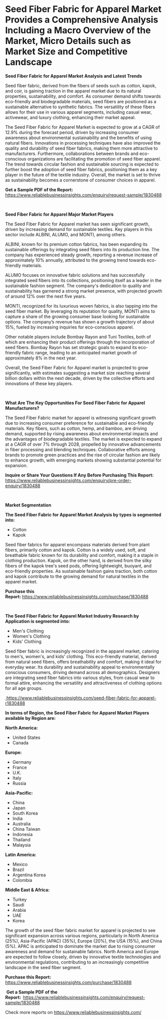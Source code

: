 <p><h1>Seed Fiber Fabric for Apparel Market Provides a Comprehensive Analysis Including a Macro Overview of the Market, Micro Details such as Market Size and Competitive Landscape</h1></p><p><strong>Seed Fiber Fabric for Apparel Market Analysis and Latest Trends</strong></p>
<p><p>Seed fiber fabric, derived from the fibers of seeds such as cotton, kapok, and coir, is gaining traction in the apparel market due to its natural properties, sustainability, and comfort. As consumer demand shifts towards eco-friendly and biodegradable materials, seed fibers are positioned as a sustainable alternative to synthetic fabrics. The versatility of these fibers allows for their use in various apparel segments, including casual wear, activewear, and luxury clothing, enhancing their market appeal.</p><p>The Seed Fiber Fabric for Apparel Market is expected to grow at a CAGR of 12.9% during the forecast period, driven by increasing consumer awareness about environmental sustainability and the benefits of using natural fibers. Innovations in processing techniques have also improved the quality and durability of seed fiber fabrics, making them more attractive to manufacturers. Furthermore, collaborations between brands and eco-conscious organizations are facilitating the promotion of seed fiber apparel. The trend towards circular fashion and sustainable sourcing is expected to further boost the adoption of seed fiber fabrics, positioning them as a key player in the future of the textile industry. Overall, the market is set to thrive as sustainability becomes a cornerstone of consumer choices in apparel.</p></p>
<p><strong>Get a Sample PDF of the Report:&nbsp;</strong> <a href="https://www.reliablebusinessinsights.com/enquiry/request-sample/1830488?utm_campaign=2125&utm_medium=2&utm_source=Github&utm_content=ia&utm_term=03022025&utm_id=seed-fiber-fabric-for-apparel">https://www.reliablebusinessinsights.com/enquiry/request-sample/1830488</a></p>
<p>&nbsp;</p>
<p><strong>Seed Fiber Fabric for Apparel Major Market Players</strong></p>
<p><p>The Seed Fiber Fabric for Apparel market has seen significant growth, driven by increasing demand for sustainable textiles. Key players in this sector include ALBINI, ALUMO, and MONTI, among others. </p><p>ALBINI, known for its premium cotton fabrics, has been expanding its sustainable offerings by integrating seed fibers into its production line. The company has experienced steady growth, reporting a revenue increase of approximately 10% annually, attributed to the growing trend towards eco-friendly materials. </p><p>ALUMO focuses on innovative fabric solutions and has successfully integrated seed fibers into its collections, positioning itself as a leader in the sustainable fashion segment. The company's dedication to quality and sustainability has garnered a strong market presence, with projected growth of around 12% over the next five years.</p><p>MONTI, recognized for its luxurious woven fabrics, is also tapping into the seed fiber market. By leveraging its reputation for quality, MONTI aims to capture a share of the growing consumer base looking for sustainable options. The company’s revenue has shown a growth trajectory of about 15%, fueled by increasing inquiries for eco-conscious apparel.</p><p>Other notable players include Bombay Rayon and Tuni Textiles, both of which are enhancing their product offerings through the incorporation of seed fibers. Bombay Rayon has set strategic goals to expand its eco-friendly fabric range, leading to an anticipated market growth of approximately 8% in the next year.</p><p>Overall, the Seed Fiber Fabric for Apparel market is projected to grow significantly, with estimates suggesting a market size reaching several billion dollars within the next decade, driven by the collective efforts and innovations of these key players.</p></p>
<p>&nbsp;</p>
<p><strong>What Are The Key Opportunities For Seed Fiber Fabric for Apparel Manufacturers?</strong></p>
<p><p>The Seed Fiber Fabric market for apparel is witnessing significant growth due to increasing consumer preference for sustainable and eco-friendly materials. Key fibers, such as cotton, hemp, and bamboo, are driving demand, supported by rising awareness about environmental impacts and the advantages of biodegradable textiles. The market is expected to expand at a CAGR of over 7% through 2028, propelled by innovative advancements in fiber processing and blending techniques. Collaborative efforts among brands to promote green practices and the rise of circular fashion are likely to enhance growth, with emerging markets showing substantial potential for expansion.</p></p>
<p><strong>Inquire or Share Your Questions If Any Before Purchasing This Report:</strong> <a href="https://www.reliablebusinessinsights.com/enquiry/pre-order-enquiry/1830488?utm_campaign=2125&utm_medium=2&utm_source=Github&utm_content=ia&utm_term=03022025&utm_id=seed-fiber-fabric-for-apparel">https://www.reliablebusinessinsights.com/enquiry/pre-order-enquiry/1830488</a></p>
<p>&nbsp;</p>
<p><strong>Market Segmentation</strong></p>
<p><strong>The Seed Fiber Fabric for Apparel Market Analysis by types is segmented into:</strong></p>
<p><ul><li>Cotton</li><li>Kapok</li></ul></p>
<p><p>Seed fiber fabrics for apparel encompass materials derived from plant fibers, primarily cotton and kapok. Cotton is a widely used, soft, and breathable fabric known for its durability and comfort, making it a staple in clothing production. Kapok, on the other hand, is derived from the silky fibers of the kapok tree's seed pods, offering lightweight, buoyant, and eco-friendly properties. As sustainable fashion gains traction, both cotton and kapok contribute to the growing demand for natural textiles in the apparel market.</p></p>
<p><strong>Purchase this Report:&nbsp;</strong><a href="https://www.reliablebusinessinsights.com/purchase/1830488?utm_campaign=2125&utm_medium=2&utm_source=Github&utm_content=ia&utm_term=03022025&utm_id=seed-fiber-fabric-for-apparel">https://www.reliablebusinessinsights.com/purchase/1830488</a></p>
<p>&nbsp;</p>
<p><strong>The Seed Fiber Fabric for Apparel Market Industry Research by Application is segmented into:</strong></p>
<p><ul><li>Men's Clothing</li><li>Women's Clothing</li><li>Kids' Clothing</li></ul></p>
<p><p>Seed fiber fabric is increasingly recognized in the apparel market, catering to men's, women's, and kids' clothing. This eco-friendly material, derived from natural seed fibers, offers breathability and comfort, making it ideal for everyday wear. Its durability and sustainability appeal to environmentally conscious consumers, driving demand across all demographics. Designers are integrating seed fiber fabrics into various styles, from casual wear to formal attire, enhancing the versatility and attractiveness of clothing options for all age groups.</p></p>
<p><a href="https://www.reliablebusinessinsights.com/seed-fiber-fabric-for-apparel-r1830488?utm_campaign=2125&utm_medium=2&utm_source=Github&utm_content=ia&utm_term=03022025&utm_id=seed-fiber-fabric-for-apparel">&nbsp;https://www.reliablebusinessinsights.com/seed-fiber-fabric-for-apparel-r1830488</a></p>
<p><strong>In terms of Region, the Seed Fiber Fabric for Apparel Market Players available by Region are:</strong></p>
<p>
    <p> <strong> North America: </strong>
        <ul>
            <li>United States</li>
            <li>Canada</li>
        </ul>
        </p> 
    <p> <strong> Europe: </strong>
        <ul>
            <li>Germany</li>
            <li>France</li>
            <li>U.K.</li>
            <li>Italy</li>
            <li>Russia</li>
        </ul>
        </p> 
    <p> <strong> Asia-Pacific: </strong>
        <ul>
            <li>China</li>
            <li>Japan</li>
            <li>South Korea</li>
            <li>India</li>
            <li>Australia</li>
            <li>China Taiwan</li>
            <li>Indonesia</li>
            <li>Thailand</li>
            <li>Malaysia</li>
        </ul>
        </p> 
    <p> <strong> Latin America: </strong>
        <ul>
            <li>Mexico</li>
            <li>Brazil</li>
            <li>Argentina Korea</li>
            <li>Colombia</li>
        </ul>
        </p> 
    <p> <strong> Middle East & Africa: </strong>
        <ul>
            <li>Turkey</li>
            <li>Saudi</li>
            <li>Arabia</li>
            <li>UAE</li>
            <li>Korea</li>
        </ul>
    </p>
    </p>
<p><p>The growth of the seed fiber fabric market for apparel is projected to see significant expansion across various regions, particularly in North America (25%), Asia-Pacific (APAC) (35%), Europe (20%), the USA (15%), and China (5%). APAC is anticipated to dominate the market due to rising consumer awareness and demand for sustainable fabrics. North America and Europe are expected to follow closely, driven by innovative textile technologies and environmental regulations, contributing to an increasingly competitive landscape in the seed fiber segment.</p></p>
<p><strong>Purchase this Report: </strong><a href="https://www.reliablebusinessinsights.com/purchase/1830488?utm_campaign=2125&utm_medium=2&utm_source=Github&utm_content=ia&utm_term=03022025&utm_id=seed-fiber-fabric-for-apparel">https://www.reliablebusinessinsights.com/purchase/1830488</a></p>
<p>&nbsp;<strong>Get a Sample PDF of the Report:&nbsp;&nbsp;</strong><a href="https://www.reliablebusinessinsights.com/enquiry/request-sample/1830488?utm_campaign=2125&utm_medium=2&utm_source=Github&utm_content=ia&utm_term=03022025&utm_id=seed-fiber-fabric-for-apparel">https://www.reliablebusinessinsights.com/enquiry/request-sample/1830488</a></p>
<p><strong></strong></p>
<p>Check more reports on <a href="https://www.reliablebusinessinsights.com/?utm_campaign=2125&utm_medium=2&utm_source=Github&utm_content=ia&utm_term=03022025&utm_id=seed-fiber-fabric-for-apparel">https://www.reliablebusinessinsights.com/</a></p>